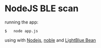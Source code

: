 # NodeJS BLE scan


running the app:

	$	node app.js


using with [Nodejs](https://nodejs.org), [noble](https://github.com/sandeepmistry/noble) and [LightBlue Bean](https://punchthrough.com/bean)